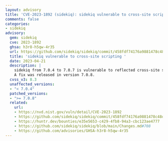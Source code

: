 ```yaml
---
layout: advisory
title: 'CVE-2023-1892 (sidekiq): sidekiq vulnerable to cross-site scripting '
comments: false
categories:
- sidekiq
advisory:
  gem: sidekiq
  cve: 2023-1892
  ghsa: h3r8-h5qw-4r35
  url: https://github.com/sidekiq/sidekiq/commit/458fdf74176a9881478c48dc5cf0269107b22214
  title: 'sidekiq vulnerable to cross-site scripting '
  date: 2023-04-21
  description: |
    sidekiq from 7.0.4 to 7.0.7 is vulnerable to reflected cross-site scripting.
    A fix was released in version 7.0.8.
  cvss_v3: 8.3
  unaffected_versions:
  - "< 7.0.4"
  patched_versions:
  - ">= 7.0.8"
  related:
    url:
    - https://nvd.nist.gov/vuln/detail/CVE-2023-1892
    - https://github.com/sidekiq/sidekiq/commit/458fdf74176a9881478c48dc5cf0269107b22214
    - https://huntr.dev/bounties/e35e5653-c429-4fb8-94a3-cbc123ae4777
    - https://github.com/sidekiq/sidekiq/blob/main/Changes.md#708
    - https://github.com/advisories/GHSA-h3r8-h5qw-4r35
---
```

